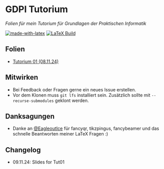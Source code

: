 # GDPI Tutorium
_Folien für mein Tutorium für Grundlagen der Praktischen Informatik_

[![made-with-latex](https://img.shields.io/badge/Made%20with-LaTeX-1f425f.svg)](https://www.latex-project.org/) [![LaTeX Build](https://github.com/by-lars/gdpi/actions/workflows/compile.yaml/badge.svg)](https://github.com/by-lars/gdpi/actions/workflows/compile.yaml) 

## Folien 
- [Tutorium 01 (08.11.24)](https://github.com/by-lars/gdpi/raw/refs/heads/build/out/01.pdf?download=)


## Mitwirken
- Bei Feedback oder Fragen gerne ein neues Issue erstellen. 
- Vor dem Klonen muss ``git lfs`` installiert sein. Zusätzlich sollte mit ``--recurse-submodules`` geklont werden. 

## Danksagungen
- Danke an [@EagleoutIce](https://github.com/EagleoutIce) für fancyqr, tikzpingus, fancybeamer und das schnelle Beantworten meiner LaTeX Fragen :) 

## Changelog
- 09.11.24: Slides for Tut01